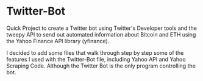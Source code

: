 # Twitter-Bot
Quick Project to create a Twitter bot using Twitter's Developer tools and the tweepy API to send out automated information about Bitcoin and ETH using the Yahoo Finance API library (yfinance).

I decided to add some files that walk through step by step some of the features I used with the Twitter-Bot file, including Yahoo API and Yahoo Scraping Code. Although the Twitter Bot is the only program controlling the bot.
